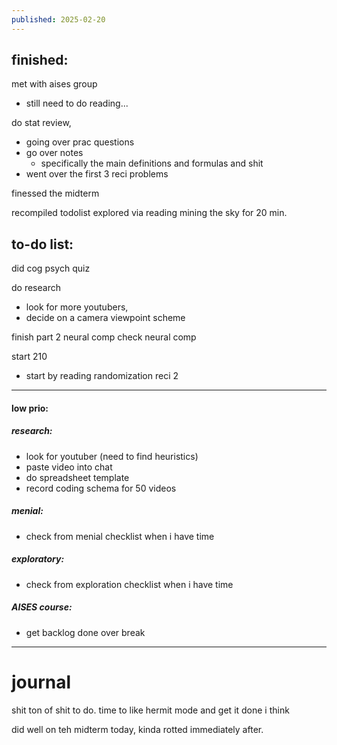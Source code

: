 ```yaml
---
published: 2025-02-20
---
```

## finished:

met with aises group
- still need to do reading...

do stat review, 
- going over prac questions
- go over notes 
	- specifically the main definitions and formulas and shit 
- went over the first 3 reci problems

finessed the midterm

recompiled todolist
explored via reading mining the sky for 20 min.
## to-do list:

did cog psych quiz 

do research
- look for more youtubers, 
- decide on a camera viewpoint scheme

finish part 2 neural comp 
check neural comp

start 210
- start by reading randomization reci 2

----

#### low prio:

##### research:
- look for youtuber (need to find heuristics)
- paste video into chat
- do spreadsheet template
- record coding schema for 50 videos 
##### menial:
- check from menial checklist when i have time
##### exploratory:
- check from exploration checklist when i have time
##### AISES course:
- get backlog done over break

---
# journal

shit ton of shit to do. time to like hermit mode and get it done i think

did well on teh midterm today, kinda rotted immediately after.